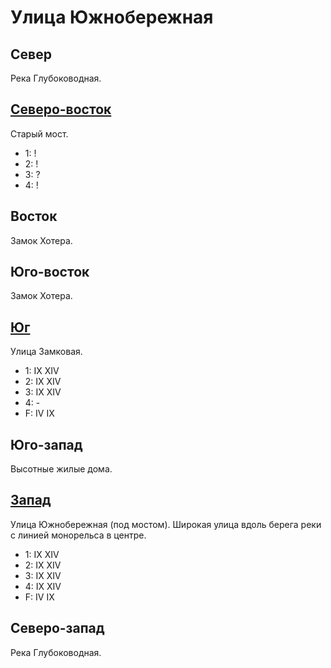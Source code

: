 # Улица Южнобережная

## Север

Река Глубоководная.

## [Северо-восток](./590100.md)

Старый мост.

* 1:    !
* 2:    !
* 3:    ?
* 4:    !

## Восток

Замок Хотера.

## Юго-восток

Замок Хотера.

## [Юг](./570130.md)

Улица Замковая.

* 1:    IX  XIV
* 2:    IX  XIV
* 3:    IX  XIV
* 4:    -
* F:    IV  IX

## Юго-запад

Высотные жилые дома.

## [Запад](./540120.md)

Улица Южнобережная (под мостом).
Широкая улица вдоль берега реки с линией монорельса в центре.

* 1:    IX  XIV
* 2:    IX  XIV
* 3:    IX  XIV
* 4:    IX  XIV
* F:    IV  IX

## Северо-запад

Река Глубоководная.
